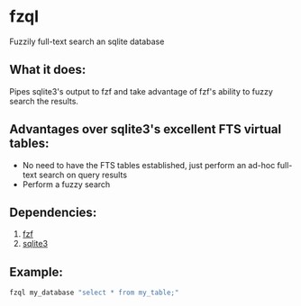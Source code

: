 # fzql
Fuzzily full-text search an sqlite database

## What it does:
Pipes sqlite3's output to fzf and take advantage of fzf's ability to fuzzy search the results.

## Advantages over sqlite3's excellent FTS virtual tables:
* No need to have the FTS tables established, just perform an ad-hoc full-text search on query results
* Perform a fuzzy search

## Dependencies:
1. [fzf](https://github.com/junegunn/fzf)
2. [sqlite3](https://sqlite.org)

## Example:
```bash
fzql my_database "select * from my_table;"
```
